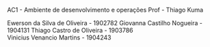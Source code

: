 AC1 - Ambiente de desenvolvimento e operações
Prof - Thiago Kuma 

Ewerson da Silva  de Oliveira - 1902782 
Giovanna Castilho Nogueira - 1904131
Thiago Castro de Oliveira - 1903786    
Vinicius Venancio Martins - 1904243  
